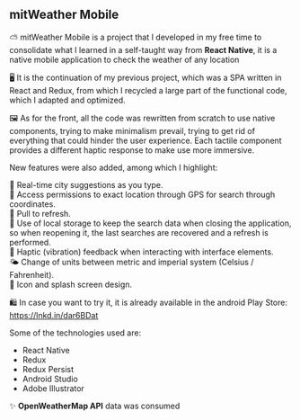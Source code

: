 ## mitWeather Mobile

⛅ mitWeather Mobile is a project that I developed in my free time to consolidate what I learned in a self-taught way from **React Native**, it is a native mobile application to check the weather of any location

🖥️ It is the continuation of my previous project, which was a SPA written in React and Redux, from which I recycled a large part of the functional code, which I adapted and optimized.

🖼️ As for the front, all the code was rewritten from scratch to use native components, trying to make minimalism prevail, trying to get rid of everything that could hinder the user experience. Each tactile component provides a different haptic response to make use more immersive.

New features were also added, among which I highlight:

 🔎  Real-time city suggestions as you type.   
 📌  Access permissions to exact location through GPS for search through coordinates.   
 🔄️  Pull to refresh.   
 💾  Use of local storage to keep the search data when closing the application, so when reopening it, the last searches are recovered and a refresh is performed.   
 📳  Haptic (vibration) feedback when interacting with interface elements.   
 🌤  Change of units between metric and imperial system (Celsius / Fahrenheit).   
 🎨  Icon and splash screen design.   

🛍️ In case you want to try it, it is already available in the android Play Store: https://lnkd.in/dar6BDat

Some of the technologies used are:

* React Native
* Redux
* Redux Persist
* Android Studio
* Adobe Illustrator

✨ **OpenWeatherMap API** data was consumed

